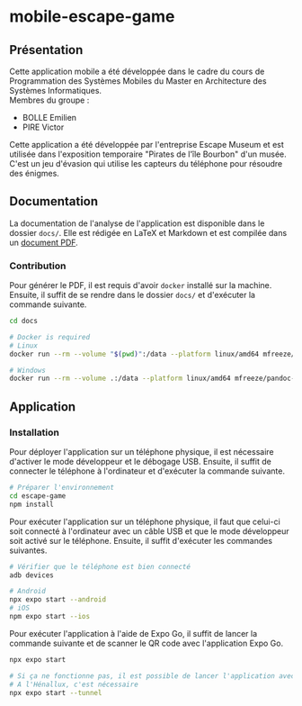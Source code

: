# mobile-escape-game
## Présentation
Cette application mobile a été développée dans le cadre du cours de Programmation des Systèmes Mobiles du Master en Architecture des Systèmes Informatiques.  
Membres du groupe :
- BOLLE Emilien
- PIRE Victor

Cette application a été développée par l'entreprise Escape Museum et est utilisée dans l'exposition temporaire "Pirates de l'île Bourbon" d'un musée. C'est un jeu d'évasion qui utilise les capteurs du téléphone pour résoudre des énigmes.

## Documentation
La documentation de l'analyse de l'application est disponible dans le dossier `docs/`. Elle est rédigée en LaTeX et Markdown et est compilée dans un [document PDF](./docs/rapport.pdf).

### Contribution
Pour générer le PDF, il est requis d'avoir `docker` installé sur la machine. Ensuite, il suffit de se rendre dans le dossier `docs/` et d'exécuter la commande suivante.
```bash
cd docs

# Docker is required
# Linux
docker run --rm --volume "$(pwd)":/data --platform linux/amd64 mfreeze/pandoc-iesn:mermaid-latest-ubuntu -p xelatex -m -l -M -e -N -c -I -T -s IEEE.csl pdf rapport.md

# Windows
docker run --rm --volume .:/data --platform linux/amd64 mfreeze/pandoc-iesn:mermaid-latest-ubuntu -p xelatex -m -l -M -e -N -c -I -T -s IEEE.csl pdf rapport.md
```

## Application
### Installation
Pour déployer l'application sur un téléphone physique, il est nécessaire d'activer le mode développeur et le débogage USB. Ensuite, il suffit de connecter le téléphone à l'ordinateur et d'exécuter la commande suivante.
```bash
# Préparer l'environnement
cd escape-game
npm install
```

Pour exécuter l'application sur un téléphone physique, il faut que celui-ci soit connecté à l'ordinateur avec un câble USB et que le mode développeur soit activé sur le téléphone. Ensuite, il suffit d'exécuter les commandes suivantes.
```bash
# Vérifier que le téléphone est bien connecté
adb devices

# Android
npx expo start --android
# iOS
npm expo start --ios
```

Pour exécuter l'application à l'aide de Expo Go, il suffit de lancer la commande suivante et de scanner le QR code avec l'application Expo Go.
```bash
npx expo start

# Si ça ne fonctionne pas, il est possible de lancer l'application avec Expo Go en utilisant le tunnel
# A l'Hénallux, c'est nécessaire
npx expo start --tunnel
```
